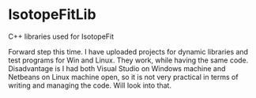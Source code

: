 # IsotopeFitLib
C++ libraries used for IsotopeFit

Forward step this time. I have uploaded projects for dynamic libraries and test programs for Win and Linux. They work, while having the same code. Disadvantage is I had both Visual Studio on Windows machine and Netbeans on Linux machine open, so it is not very practical in terms of writing and managing the code. Will look into that.